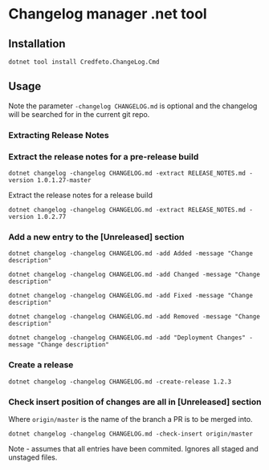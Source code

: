 # Changelog manager .net tool

## Installation

```shell
dotnet tool install Credfeto.ChangeLog.Cmd
```

## Usage
Note the parameter `-changelog CHANGELOG.md` is optional and the changelog will be searched for in the current git repo.

### Extracting Release Notes

### Extract the release notes for a pre-release build
```shell
dotnet changelog -changelog CHANGELOG.md -extract RELEASE_NOTES.md -version 1.0.1.27-master
```

Extract the release notes for a release build
```shell
dotnet changelog -changelog CHANGELOG.md -extract RELEASE_NOTES.md -version 1.0.2.77
```


### Add a new entry to the [Unreleased] section

```shell
dotnet changelog -changelog CHANGELOG.md -add Added -message "Change description"
```

```shell
dotnet changelog -changelog CHANGELOG.md -add Changed -message "Change description"
```

```shell
dotnet changelog -changelog CHANGELOG.md -add Fixed -message "Change description"
```

```shell
dotnet changelog -changelog CHANGELOG.md -add Removed -message "Change description"
```

```shell
dotnet changelog -changelog CHANGELOG.md -add "Deployment Changes" -message "Change description"
```

### Create a release

```shell
dotnet changelog -changelog CHANGELOG.md -create-release 1.2.3
```

### Check insert position of changes are all in [Unreleased] section

Where `origin/master` is the name of the branch a PR is to be merged into.

```shell
dotnet changelog -changelog CHANGELOG.md -check-insert origin/master
```

Note - assumes that all entries have been commited.  Ignores all staged and unstaged files.